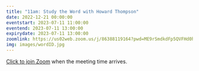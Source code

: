 ```yaml
---
title: "11am: Study the Word with Howard Thompson"
date: 2022-12-21 00:00:00
eventstart: 2023-07-11 11:00:00
eventend: 2023-07-11 13:00:00
expirydate: 2023-07-11 13:00:00
zoomlink: https://us02web.zoom.us/j/86388119164?pwd=ME9rSmdkdFp5QVFHd0hIbDZmNXhRQT09
img: images/wordID.jpg
---
```


[Click to join Zoom](https://us02web.zoom.us/j/86388119164?pwd=ME9rSmdkdFp5QVFHd0hIbDZmNXhRQT09) when the meeting time arrives.